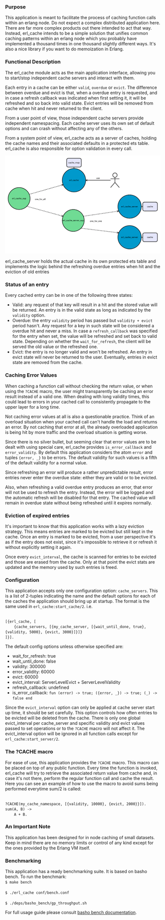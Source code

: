<!---
@doc <!-- -->

<h3>Purpose</h3>

This application is meant to facilitate the process of caching function calls within an erlang node.
Do not expect a complex distributed application here. There are far more complex products out there
intended to act that way. Instead, erl_cache intends to be a simple solution that unifies common
caching patterns within an erlang node which you probably have implemented a thousand times in one
thousand slightly different ways. It's also a nice library if you want to do memoization in Erlang.

<h3>Functional Description</h3>

The erl_cache module acts as the main application interface, allowing you to start/stop independent
cache servers and interact with them.

Each entry in a cache can be either <code>valid</code>, <code>overdue</code> or <code>evict</code>. The difference between overdue and
evict is that, when a overdue entry is requested, and in case a refresh callback was indicated
when first setting it, it will be refreshed and so back into valid state. Evict entries will be
removed from cache when hit and never returned to the client.

From a user point of view, those independent cache servers provide independent namespacing. Each
cache server uses its own set of default options and can crash without affecting any of the others.

From a system point of view, erl_cache acts as a server of caches, holding the cache names and their
associated defaults in a protected ets table. erl_cache is also responsible for option validation in
every call.

<img src="doc/images/erl_cache.png" style="max-height: 500px;"/>

erl_cache_server holds the actual cache in its own protected ets table and implements the logic
behind the refreshing overdue entries when hit and the eviction of old entries

<h3>Status of an entry</h3>

Every cached entry can be in one of the following three states:
<ul>
<li> Valid: any request of that key will result in a hit and the stored value will be returned. An
entry is in the valid state as long as indicated by the <code>validity</code> option.</li>
<li> Overdue: the entry <code>validity</code> period has passed but  <code>validity + evict</code>
period hasn't. Any request for a key in such state will be considered a overdue hit and never a miss.
In case a <code>refresh_callback</code> was specified for the entry when set, the value will be
refreshed and set back to valid state. Depending on whether the <code>wait_for_refresh</code>, the
client will be served the old value or the refreshed one.</li>
<li> Evict: the entry is no longer valid and won't be refreshed. An entry in evict state will never
be returned to the user. Eventually, entries in evict state are removed from the cache.</li>
</ul>

<h3>Caching Error Values</h3>

When caching a function call without checking the return value, or when using the <code>?CACHE</code> macro, the
user might transparently be caching an error result instead of a valid one. When dealing with long
validity times, this could lead to errors in your cached call to consistently propagate
to the upper layer for a long time.

Not caching error values at all is also a questionable practice. Think of an overload situation
when your cached call can't handle the load and returns an error. By not caching that error at all,
the already overloaded application is being hit by more traffic and the overload situation is
getting worse.

Since there is no silver bullet, but seeming clear that error values are to be dealt with using special
care, erl_cache provides <code>is_error_callback</code> and <code>error_validity</code>. By default
this application considers the atom <code>error</code> and tuples <code>{error, _}</code> to be
errors. The default validity for such values is a fifth of the default validity for a normal value.

Since refreshing an error will produce a rather unpredictable result, error entries never enter the
overdue state: either they are valid or to be evicted.

Also, when refreshing a valid overdue entry produces an error, that error will not be used to refresh
the entry. Instead, the error will be logged and the automatic refresh will be disabled for that
entry. The cached value will remain in overdue state without being refreshed until it expires
normally.

<h3>Eviction of expired entries</h3>

It's important to know that this application works with a lazy eviction strategy. This means entries
are marked to be evicted but still kept in the cache. Once an entry is marked to be evicted, from
a user perspective it's as if the entry does not exist, since it's impossible to retrieve it or refresh
it without explicitly setting it again.

Once every <code>evict_interval</code>, the cache is scanned for entries to be evicted and those
are erased from the cache. Only at that point the evict stats are updated and the memory used by
such entries is freed.

<h3>Configuration</h3>

This application accepts only one configuration option: <code>cache_servers</code>. This is a list of 2-tuples
indicating the name and the default options for each of the caches the application should bring
up at startup. The format is the same used in <code>erl_cache:start_cache/2</code>. i.e.

<code>
[{erl_cache, [
    {cache_servers, [{my_cache_server, [{wait_until_done, true}, {validity, 5000}, {evict, 3000}]}]}
]}].
</code>

The default config options unless otherwise specified are:
<ul>
<li>wait_for_refresh: true</li>
<li>wait_until_done: false</li>
<li>validity: 300000</li>
<li>error_validity: 60000</li>
<li>evict: 60000</li>
<li>evict_interval: ServerLevelEvict + ServerLevelValidity</li>
<li>refresh_callback: undefined</li>
<li>is_error_callback: <code>fun (error) -> true; ({error, _}) -> true; (_) -> false end</code></li>
</ul>
Since the <code>evict_interval</code> option can only be applied at cache server start up time, it
should be set carefully. This option controls how often entries to be evicted will be deleted from
the cache. There is only one global evict_interval per cache_server and specific validity and evict
values passed to set operations or to the <code>?CACHE</code> macro will not affect it. The evict_interval option
will be ignored in all function calls except for <code>erl_cache:start_server/2</code>.

<h3>The ?CACHE macro</h3>

For ease of use, this application provides the <code>?CACHE</code> macro. This macro can be placed on top of
any public function. Every time the function is invoked, erl_cache will try to retrieve the associated
return value from cache and, in case it's not there, perform the regular function call and cache the
result. Here you can see an example of how to use the macro to avoid sums being performed everytime
sum/2 is called:

<code>
?CACHE(my_cache_namespace, [{validity, 10000}, {evict, 2000}}]).
sum(A, B) ->
    A + B.
</code>

<h3>An Important Note</h3>

This application has been designed for in node caching of small datasets. Keep in mind there are no
memory limits or control of any kind except for the ones provided by the Erlang VM itself.

<h3>Benchmarking</h3>
This application has a ready benchmarking suite. It is based on basho bench. To
run the benchmark:

<code>
$ make bench<br/>
$ ./erl_cache conf/bench.conf<br/>
$ ./deps/basho_bench/gp_throughput.sh
</code>

For full usage guide please consult <a
href="http://docs.basho.com/riak/latest/ops/building/benchmarking/">basho bench
documentation</a>.
